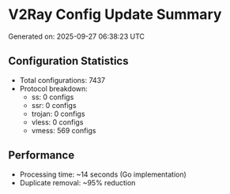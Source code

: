 # V2Ray Config Update Summary
Generated on: 2025-09-27 06:38:23 UTC

## Configuration Statistics
- Total configurations: 7437
- Protocol breakdown:
  - ss: 0 configs
  - ssr: 0 configs
  - trojan: 0 configs
  - vless: 0 configs
  - vmess: 569 configs

## Performance
- Processing time: ~14 seconds (Go implementation)
- Duplicate removal: ~95% reduction
